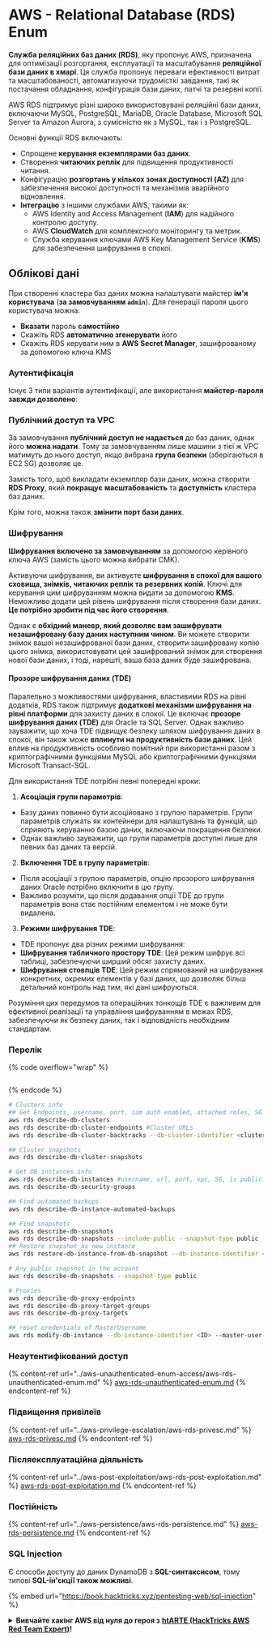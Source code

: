 # AWS - Relational Database (RDS) Enum

**Служба реляційних баз даних (RDS)**, яку пропонує AWS, призначена для оптимізації розгортання, експлуатації та масштабування **реляційної бази даних в хмарі**. Ця служба пропонує переваги ефективності витрат та масштабованості, автоматизуючи трудомісткі завдання, такі як постачання обладнання, конфігурація бази даних, патчі та резервні копії.

AWS RDS підтримує різні широко використовувані реляційні бази даних, включаючи MySQL, PostgreSQL, MariaDB, Oracle Database, Microsoft SQL Server та Amazon Aurora, з сумісністю як з MySQL, так і з PostgreSQL.

Основні функції RDS включають:

* Спрощене **керування екземплярами баз даних**.
* Створення **читаючих реплік** для підвищення продуктивності читання.
* Конфігурацію **розгортань у кількох зонах доступності (AZ)** для забезпечення високої доступності та механізмів аварійного відновлення.
* **Інтеграцію** з іншими службами AWS, такими як:
  * AWS Identity and Access Management (**IAM**) для надійного контролю доступу.
  * AWS **CloudWatch** для комплексного моніторингу та метрик.
  * Служба керування ключами AWS Key Management Service (**KMS**) для забезпечення шифрування в спокої.

## Облікові дані

При створенні кластера баз даних можна налаштувати майстер **ім'я користувача** (**за замовчуванням `admin`**). Для генерації пароля цього користувача можна:

* **Вказати** пароль **самостійно**
* Скажіть RDS **автоматично згенерувати** його
* Скажіть RDS керувати ним в **AWS Secret Manager**, зашифрованому за допомогою ключа KMS

### Аутентифікація

Існує 3 типи варіантів аутентифікації, але використання **майстер-пароля завжди дозволено**:

### Публічний доступ та VPC

За замовчування **публічний доступ не надається** до баз даних, однак його **можна надати**. Тому за замовчуванням лише машини з тієї ж VPC матимуть до нього доступ, якщо вибрана **група безпеки** (зберігаються в EC2 SG) дозволяє це.

Замість того, щоб викладати екземпляр бази даних, можна створити **RDS Proxy**, який **покращує** **масштабованість** та **доступність** кластера баз даних.

Крім того, можна також **змінити порт бази даних**.

### Шифрування

**Шифрування включено за замовчуванням** за допомогою керівного ключа AWS (замість цього можна вибрати CMK).

Активуючи шифрування, ви активуєте **шифрування в спокої для вашого сховища, знімків, читаючих реплік та резервних копій**. Ключі для керування цим шифруванням можна видати за допомогою **KMS**.\
Неможливо додати цей рівень шифрування після створення бази даних. **Це потрібно зробити під час його створення**.

Однак є **обхідний маневр, який дозволяє вам зашифрувати незашифровану базу даних наступним чином**. Ви можете створити знімок вашої незашифрованої бази даних, створити зашифровану копію цього знімка, використовувати цей зашифрований знімок для створення нової бази даних, і тоді, нарешті, ваша база даних буде зашифрована.

#### Прозоре шифрування даних (TDE)

Паралельно з можливостями шифрування, властивими RDS на рівні додатків, RDS також підтримує **додаткові механізми шифрування на рівні платформи** для захисту даних в спокої. Це включає **прозоре шифрування даних (TDE)** для Oracle та SQL Server. Однак важливо зауважити, що хоча TDE підвищує безпеку шляхом шифрування даних в спокої, він також може **вплинути на продуктивність бази даних**. Цей вплив на продуктивність особливо помітний при використанні разом з криптографічними функціями MySQL або криптографічними функціями Microsoft Transact-SQL.

Для використання TDE потрібні певні попередні кроки:

1. **Асоціація групи параметрів**:

* Базу даних повинно бути асоційовано з групою параметрів. Групи параметрів служать як контейнери для налаштувань та функцій, що сприяють керуванню базою даних, включаючи покращення безпеки.
* Однак важливо зауважити, що групи параметрів доступні лише для певних баз даних та версій.

2. **Включення TDE в групу параметрів**:

* Після асоціації з групою параметрів, опцію прозорого шифрування даних Oracle потрібно включити в цю групу.
* Важливо розуміти, що після додавання опції TDE до групи параметрів вона стає постійним елементом і не може бути видалена.

3. **Режими шифрування TDE**:

* TDE пропонує два різних режими шифрування:
* **Шифрування табличного простору TDE**: Цей режим шифрує всі таблиці, забезпечуючи ширший обсяг захисту даних.
* **Шифрування стовпців TDE**: Цей режим спрямований на шифрування конкретних, окремих елементів у базі даних, що дозволяє більш детальний контроль над тим, які дані шифруються.

Розуміння цих передумов та операційних тонкощів TDE є важливим для ефективної реалізації та управління шифруванням в межах RDS, забезпечуючи як безпеку даних, так і відповідність необхідним стандартам.

### Перелік

{% code overflow="wrap" %}
```
```
{% endcode %}

```bash
# Clusters info
## Get Endpoints, username, port, iam auth enabled, attached roles, SG
aws rds describe-db-clusters
aws rds describe-db-cluster-endpoints #Cluster URLs
aws rds describe-db-cluster-backtracks --db-cluster-identifier <cluster-name>

## Cluster snapshots
aws rds describe-db-cluster-snapshots

# Get DB instances info
aws rds describe-db-instances #username, url, port, vpc, SG, is public?
aws rds describe-db-security-groups

## Find automated backups
aws rds describe-db-instance-automated-backups

## Find snapshots
aws rds describe-db-snapshots
aws rds describe-db-snapshots --include-public --snapshot-type public
## Restore snapshot as new instance
aws rds restore-db-instance-from-db-snapshot --db-instance-identifier <ID> --db-snapshot-identifier <ID> --availability-zone us-west-2a

# Any public snapshot in the account
aws rds describe-db-snapshots --snapshot-type public

# Proxies
aws rds describe-db-proxy-endpoints
aws rds describe-db-proxy-target-groups
aws rds describe-db-proxy-targets

## reset credentials of MasterUsername
aws rds modify-db-instance --db-instance-identifier <ID> --master-user-password <NewPassword> --apply-immediately
```

### Неаутентифікований доступ

{% content-ref url="../aws-unauthenticated-enum-access/aws-rds-unauthenticated-enum.md" %}
[aws-rds-unauthenticated-enum.md](../aws-unauthenticated-enum-access/aws-rds-unauthenticated-enum.md)
{% endcontent-ref %}

### Підвищення привілеїв

{% content-ref url="../aws-privilege-escalation/aws-rds-privesc.md" %}
[aws-rds-privesc.md](../aws-privilege-escalation/aws-rds-privesc.md)
{% endcontent-ref %}

### Післяексплуатаційна діяльність

{% content-ref url="../aws-post-exploitation/aws-rds-post-exploitation.md" %}
[aws-rds-post-exploitation.md](../aws-post-exploitation/aws-rds-post-exploitation.md)
{% endcontent-ref %}

### Постійність

{% content-ref url="../aws-persistence/aws-rds-persistence.md" %}
[aws-rds-persistence.md](../aws-persistence/aws-rds-persistence.md)
{% endcontent-ref %}

### SQL Injection

Є способи доступу до даних DynamoDB з **SQL-синтаксисом**, тому типові **SQL-ін'єкції також можливі**.

{% embed url="https://book.hacktricks.xyz/pentesting-web/sql-injection" %}

<details>

<summary><strong>Вивчайте хакінг AWS від нуля до героя з</strong> <a href="https://training.hacktricks.xyz/courses/arte"><strong>htARTE (HackTricks AWS Red Team Expert)</strong></a><strong>!</strong></summary>

Інші способи підтримки HackTricks:

* Якщо ви хочете побачити свою **компанію рекламовану в HackTricks** або **завантажити HackTricks у PDF-форматі**, перевірте [**ПЛАНИ ПІДПИСКИ**](https://github.com/sponsors/carlospolop)!
* Отримайте [**офіційний PEASS & HackTricks мерч**](https://peass.creator-spring.com)
* Відкрийте для себе [**Сім'ю PEASS**](https://opensea.io/collection/the-peass-family), нашу колекцію ексклюзивних [**NFT**](https://opensea.io/collection/the-peass-family)
* **Приєднуйтесь до** 💬 [**групи Discord**](https://discord.gg/hRep4RUj7f) або [**групи telegram**](https://t.me/peass) або **слідкуйте** за нами на **Twitter** 🐦 [**@hacktricks\_live**](https://twitter.com/hacktricks\_live)**.**
* **Поділіться своїми хакерськими трюками, надсилайте PR до** [**HackTricks**](https://github.com/carlospolop/hacktricks) та [**HackTricks Cloud**](https://github.com/carlospolop/hacktricks-cloud) репозиторіїв.

</details>
